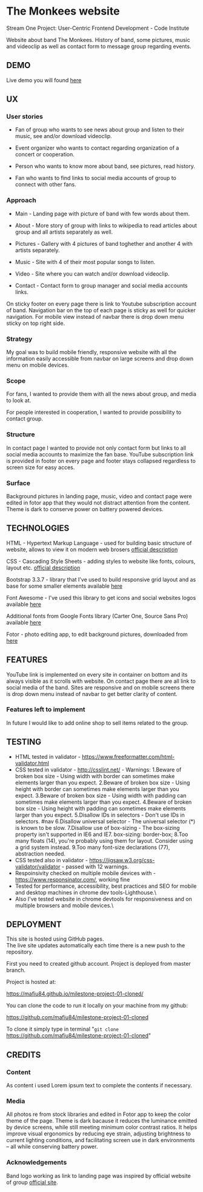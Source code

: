 # The Monkees website

Stream One Project: User-Centric Frontend Development - Code Institute

Website about band The Monkees. History of band, some pictures, music and videoclip as well as contact form to message group regarding events. 

## DEMO

Live demo you will found [here](https://mafiu84.github.io/milestone-project-01-cloned/)

## UX

### User stories

* Fan of group who wants to see news about group and listen to their music, see and/or download videoclip.

* Event organizer who wants to contact regarding organization of a concert or cooperation.  

* Person who wants to know more about band, see pictures, read history.

* Fan who wants to find links to social media accounts of group to connect with other fans.

### Approach

* Main - Landing page with picture of band with few words about them.

* About - More story of group with links to wikipedia to read articles about group and all artists separately as well.

* Pictures - Gallery with 4 pictures of band toghether and another 4 with artists separately.

* Music - Site with 4 of their most popular songs to listen.

* Video - Site where you can watch and/or download videoclip.

* Contact - Contact form to group manager and social media accounts links.

On sticky footer on every page there is link to Youtube subscription account of band. 
Navigation bar on the top of each page is sticky as well for quicker navigation. 
For mobile view instead of navbar there is drop down menu sticky on top right side.

### Strategy

My goal was to build mobile friendly, responsive website with all the information easily accessible from navbar on large screens and drop down menu on mobile devices.

### Scope

For fans, I wanted to provide them with all the news about group, and media to look at.

For people interested in cooperation, I wanted to provide possibility to contact group.

### Structure

In contact page I wanted to provide not only contact form but links to all social media accounts to maximize the fan base. YouTube subscription link is provided in footer on every page  and footer stays collapsed regardless to screen size for easy acces.

### Surface

Background pictures in landing page, music, video and contact page were edited in fotor app that they would not distract attention from the content. Theme is dark to conserve power on battery powered devices.

## TECHNOLOGIES

HTML - Hypertext Markup Language - used for building basic structure of website, allows to view it on modern web brosers [official description](https://whatwg.org/)

CSS - Cascading Style Sheets - adding styles to website like fonts, colours, layout etc. [official description](https://www.w3.org/Style/CSS/)

Bootstrap 3.3.7 - library that I've used to build responsive grid layout and as base for some smaller elements available [here](https://getbootstrap.com/)

Font Awesome - I've used this library to get icons and social websites logos available [here](https://fontawesome.com/)

Additional fonts from Google Fonts library (Carter One, Source Sans Pro) available [here](https://fonts.google.com/)

Fotor - photo editing app, to edit background pictures, downloaded from [here](https://www.fotor.com/windows/index.html)

## FEATURES

YouTube link is implemented on every site in container on bottom and its always visible as it scrolls with website. On contact page there are all link to social media of the band. Sites are responsive and on mobile screens there is drop down menu instead of navbar to get better clarity of content.

### Features left to implement

In future I would like to add online shop to sell items related to the group.

## TESTING

* HTML tested in validator - https://www.freeformatter.com/html-validator.html
* CSS tested in validator - http://csslint.net/ - Warnings:
    1.Beware of broken box size - Using width with border can sometimes make elements larger than you expect.
    2.Beware of broken box size - Using height with border can sometimes make elements larger than you expect.
    3.Beware of broken box size	- Using width with padding can sometimes make elements larger than you expect.
    4.Beware of broken box size	- Using height with padding can sometimes make elements larger than you expect.
    5.Disallow IDs in selectors	- Don't use IDs in selectors. #nav
    6.Disallow universal selector - The universal selector (*) is known to be slow.
    7.Disallow use of box-sizing - The box-sizing property isn't supported in IE6 and IE7. box-sizing: border-box;
    8.Too many floats (14), you're probably using them for layout. Consider using a grid system instead.
    9.Too many font-size declarations (77), abstraction needed.
* CSS tested also in validator - https://jigsaw.w3.org/css-validator/validator - passed with 12 warnings.
* Respoinsivity checked on multiple mobile devices with - https://www.responsinator.com/, working fine
* Tested for performance, accessibility, best practices and SEO for mobile and desktop machines in chrome dev tools-Lighthouse.\
* Also I've tested website in chrome devtools for responsiveness and on multiple browsers and mobile devices.\


## DEPLOYMENT

This site is hosted using GitHub pages.  
The live site updates automatically each time there is a new push to the repository. 

First you need to created github account. Project is deployed from master branch.

Project is hosted at:

<https://mafiu84.github.io/milestone-project-01-cloned/>

You can clone the code to run it locally on your machine from my github:

https://github.com/mafiu84/milestone-project-01-cloned

To clone it simply type in terminal "<code>git clone</code> https://github.com/mafiu84/milestone-project-01-cloned"

## CREDITS

### Content

As content i used Lorem ipsum text to complete the contents if necessary. 

### Media

All photos re from stock libraries and edited in Fotor app to keep the color theme of the page. Theme is dark bacause it reduces the luminance emitted by device screens, while still meeting minimum color contrast ratios. It helps improve visual ergonomics by reducing eye strain, adjusting brightness to current lighting conditions, and facilitating screen use in dark environments – all while conserving battery power.

### Acknowledgements

Band logo working as link to landing page was inspired by official website of group [official site](https://www.monkees.com/).



